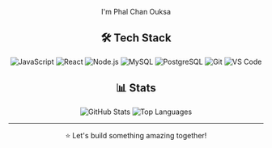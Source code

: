 <div align="center">

I'm Phal Chan Ouksa


## 🛠️ Tech Stack

![JavaScript](https://img.shields.io/badge/JavaScript-F7DF1E?style=for-the-badge&logo=javascript&logoColor=black)
![React](https://img.shields.io/badge/React-61DAFB?style=for-the-badge&logo=react&logoColor=black)
![Node.js](https://img.shields.io/badge/Node.js-339933?style=for-the-badge&logo=node.js&logoColor=white)
![MySQL](https://img.shields.io/badge/MySQL-4479A1?style=for-the-badge&logo=mysql&logoColor=white)
![PostgreSQL](https://img.shields.io/badge/PostgreSQL-4169E1?style=for-the-badge&logo=postgresql&logoColor=white)
![Git](https://img.shields.io/badge/Git-F05032?style=for-the-badge&logo=git&logoColor=white)
![VS Code](https://img.shields.io/badge/VS_Code-007ACC?style=for-the-badge&logo=visual-studio-code&logoColor=white)

## 📊 Stats

![GitHub Stats](https://github-readme-stats.vercel.app/api?username=phalchanouksa&show_icons=true&theme=radical&hide_border=true)
![Top Languages](https://github-readme-stats.vercel.app/api/top-langs/?username=phalchanouksa&layout=compact&theme=radical&hide_border=true)

---
⭐ Let's build something amazing together!

</div>
